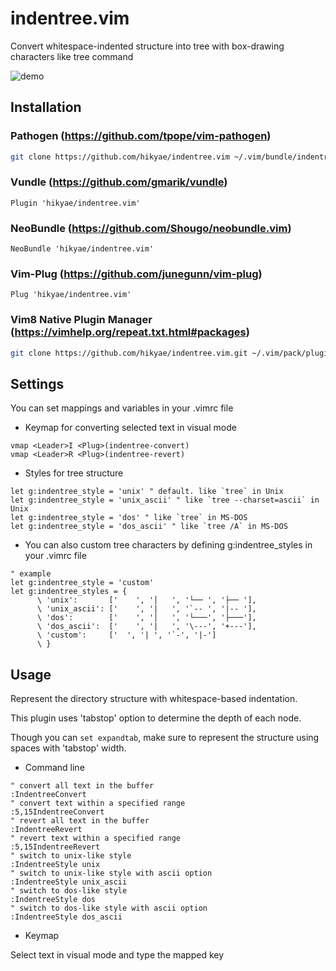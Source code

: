 # indentree.vim

Convert whitespace-indented structure into tree with box-drawing characters like tree command

![demo](https://user-images.githubusercontent.com/32293016/265293143-7413d1e8-7f0b-4a67-adde-1501781f813b.gif)

## Installation

### Pathogen (https://github.com/tpope/vim-pathogen)
```bash
git clone https://github.com/hikyae/indentree.vim ~/.vim/bundle/indentree.vim
```

### Vundle (https://github.com/gmarik/vundle)
```vim
Plugin 'hikyae/indentree.vim'
```

### NeoBundle (https://github.com/Shougo/neobundle.vim)
```vim
NeoBundle 'hikyae/indentree.vim'
```

### Vim-Plug (https://github.com/junegunn/vim-plug)
```vim
Plug 'hikyae/indentree.vim'
```

### Vim8 Native Plugin Manager (https://vimhelp.org/repeat.txt.html#packages)
```bash
git clone https://github.com/hikyae/indentree.vim.git ~/.vim/pack/plugins/start/indentree.vim
```

## Settings

You can set mappings and variables in your .vimrc file

- Keymap for converting selected text in visual mode

```vim
vmap <Leader>I <Plug>(indentree-convert)
vmap <Leader>R <Plug>(indentree-revert)
```

- Styles for tree structure

```vim
let g:indentree_style = 'unix' " default. like `tree` in Unix
let g:indentree_style = 'unix_ascii' " like `tree --charset=ascii` in Unix
let g:indentree_style = 'dos' " like `tree` in MS-DOS
let g:indentree_style = 'dos_ascii' " like `tree /A` in MS-DOS
```

- You can also custom tree characters by defining g:indentree_styles in your .vimrc file

```vim
" example
let g:indentree_style = 'custom'
let g:indentree_styles = {
      \ 'unix':       ['    ', '│   ', '└── ', '├── '],
      \ 'unix_ascii': ['    ', '|   ', '`-- ', '|-- '],
      \ 'dos':        ['    ', '│   ', '└───', '├───'],
      \ 'dos_ascii':  ['    ', '|   ', '\---', '+---'],
      \ 'custom':     ['  ', '| ', '`-', '|-']
      \ }
```

## Usage

Represent the directory structure with whitespace-based indentation.

This plugin uses 'tabstop' option to determine the depth of each node.

Though you can `set expandtab`, make sure to represent the structure using spaces with 'tabstop' width.

- Command line

```vim
" convert all text in the buffer
:IndentreeConvert
" convert text within a specified range
:5,15IndentreeConvert
" revert all text in the buffer
:IndentreeRevert
" revert text within a specified range
:5,15IndentreeRevert
" switch to unix-like style
:IndentreeStyle unix
" switch to unix-like style with ascii option
:IndentreeStyle unix_ascii
" switch to dos-like style
:IndentreeStyle dos
" switch to dos-like style with ascii option
:IndentreeStyle dos_ascii
```

- Keymap

Select text in visual mode and type the mapped key
